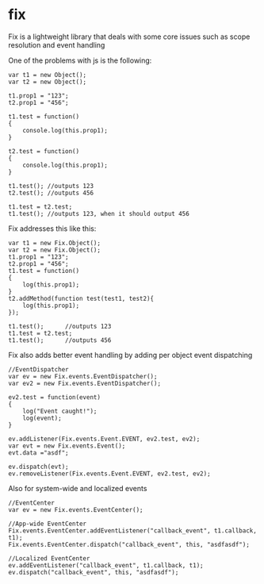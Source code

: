 fix
===

Fix is a lightweight library that deals with some core issues such as scope resolution and event handling

One of the problems with js is the following:

```
var t1 = new Object();
var t2 = new Object();

t1.prop1 = "123";
t2.prop1 = "456";

t1.test = function()
{
	console.log(this.prop1);
}

t2.test = function()
{
	console.log(this.prop1);
}

t1.test(); //outputs 123
t2.test(); //outputs 456

t1.test = t2.test;
t1.test(); //outputs 123, when it should output 456
```

Fix addresses this like this:
```
var t1 = new Fix.Object();
var t2 = new Fix.Object();
t1.prop1 = "123";
t2.prop1 = "456";
t1.test = function()
{
	log(this.prop1);
}
t2.addMethod(function test(test1, test2){
	log(this.prop1);
});

t1.test();		//outputs 123
t1.test = t2.test;
t1.test();		//outputs 456
```

Fix also adds better event handling by adding per object event dispatching
```
//EventDispatcher
var ev = new Fix.events.EventDispatcher();
var ev2 = new Fix.events.EventDispatcher();

ev2.test = function(event)
{
	log("Event caught!");
	log(event);
}

ev.addListener(Fix.events.Event.EVENT, ev2.test, ev2);
var evt = new Fix.events.Event();
evt.data ="asdf";

ev.dispatch(evt);
ev.removeListener(Fix.events.Event.EVENT, ev2.test, ev2);
```

Also for system-wide and localized events
```
//EventCenter
var ev = new Fix.events.EventCenter();

//App-wide EventCenter
Fix.events.EventCenter.addEventListener("callback_event", t1.callback, t1);
Fix.events.EventCenter.dispatch("callback_event", this, "asdfasdf");

//Localized EventCenter
ev.addEventListener("callback_event", t1.callback, t1);
ev.dispatch("callback_event", this, "asdfasdf");
```